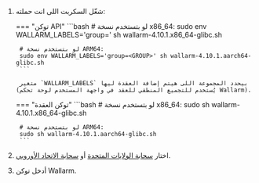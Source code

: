 1. شغّل السكربت اللى انت حملته:

    === "توكن API"
        ```bash
        # لو بتستخدم نسخة x86_64:
        sudo env WALLARM_LABELS='group=<GROUP>' sh wallarm-4.10.1.x86_64-glibc.sh

        # لو بتستخدم نسخة ARM64:
        sudo env WALLARM_LABELS='group=<GROUP>' sh wallarm-4.10.1.aarch64-glibc.sh
        ```        

        متغير `WALLARM_LABELS` بيحدد المجموعة اللى هيتم إضافة العقدة ليها (يُستخدم للتجميع المنطقي للعقد في واجهة المستخدم لوحة تحكم Wallarm).

    === "توكن العقدة"
        ```bash
        # لو بتستخدم نسخة x86_64:
        sudo sh wallarm-4.10.1.x86_64-glibc.sh

        # لو بتستخدم نسخة ARM64:
        sudo sh wallarm-4.10.1.aarch64-glibc.sh
        ```

1. اختار [سحابة الولايات المتحدة](https://us1.my.wallarm.com/) أو [سحابة الاتحاد الأوروبي](https://my.wallarm.com/).
1. أدخل توكن Wallarm.